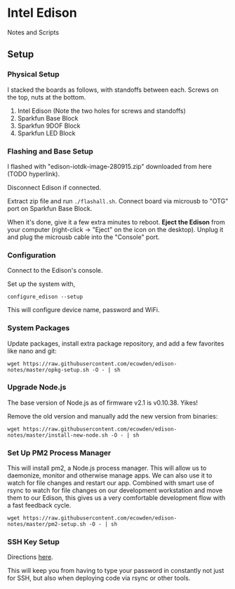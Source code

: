 # Intel Edison

Notes and Scripts

## Setup

### Physical Setup

I stacked the boards as follows, with standoffs between each. Screws on the
top, nuts at the bottom.

1. Intel Edison (Note the two holes for screws and standoffs)
1. Sparkfun Base Block
1. Sparkfun 9DOF Block
1. Sparkfun LED Block

### Flashing and Base Setup

I flashed with "edison-iotdk-image-280915.zip" downloaded from here (TODO hyperlink).

Disconnect Edison if connected.

Extract zip file and run `./flashall.sh`. Connect board via microusb to "OTG"
port on Sparkfun Base Block.

When it's done, give it a few extra minutes to reboot. **Eject the Edison** from
your computer (right-click -> "Eject" on the icon on the desktop). Unplug it
and plug the microusb cable into the "Console" port.

### Configuration

Connect to the Edison's console.

Set up the system with,

```
configure_edison --setup
```

This will configure device name, password and WiFi.

### System Packages

Update packages, install extra package repository, and add a few favorites
like nano and git:

```
wget https://raw.githubusercontent.com/ecowden/edison-notes/master/opkg-setup.sh -O - | sh
```

### Upgrade Node.js

The base version of Node.js as of firmware v2.1 is v0.10.38. Yikes!

Remove the old version and manually add the new version from binaries:

```
wget https://raw.githubusercontent.com/ecowden/edison-notes/master/install-new-node.sh -O - | sh
```

### Set Up PM2 Process Manager

This will install pm2, a Node.js process manager. This will allow us to
daemonize, monitor and otherwise manage apps. We can also use it to watch
for file changes and restart our app. Combined with smart use of rsync to
watch for file changes on our development workstation and move them to our
Edison, this gives us a very comfortable development flow with a fast feedback
cycle.

```
wget https://raw.githubusercontent.com/ecowden/edison-notes/master/pm2-setup.sh -O - | sh
```

### SSH Key Setup

Directions [here](ssh-setup.md).

This will keep you from having to type your password in constantly not just
for SSH, but also when deploying code via rsync or other tools.
